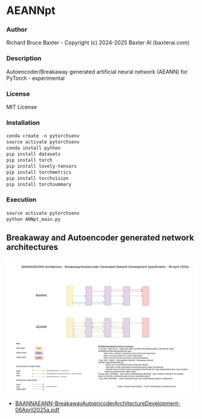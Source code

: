 # AEANNpt

### Author

Richard Bruce Baxter - Copyright (c) 2024-2025 Baxter AI (baxterai.com)

### Description

Autoencoder/Breakaway generated artificial neural network (AEANN) for PyTorch - experimental 

### License

MIT License

### Installation
```
conda create -n pytorchsenv
source activate pytorchsenv
conda install python
pip install datasets
pip install torch
pip install lovely-tensors
pip install torchmetrics
pip install torchvision
pip install torchsummary
```

### Execution
```
source activate pytorchsenv
python ANNpt_main.py
```

## Breakaway and Autoencoder generated network architectures

![BAANNAEANN-BreakawayAutoencoderArchitectureDevelopment-06April2025a.png](https://github.com/bairesearch/AEANNpt/blob/main/dev/BAANNAEANN-BreakawayAutoencoderArchitectureDevelopment-06April2025a.png?raw=true)
- [BAANNAEANN-BreakawayAutoencoderArchitectureDevelopment-06April2025a.pdf](https://github.com/bairesearch/AEANNpt/blob/main/dev/BAANNAEANN-BreakawayAutoencoderArchitectureDevelopment-06April2025a.pdf?raw=true)
